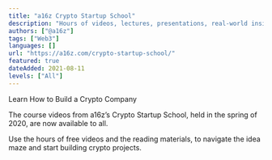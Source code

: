 ```yaml
---
title: "a16z Crypto Startup School"
description: "Hours of videos, lectures, presentations, real-world insights and fireside chats from some of the best minds in the crypto space."
authors: ["@a16z"]
tags: ["Web3"]
languages: []
url: "https://a16z.com/crypto-startup-school/"
featured: true
dateAdded: 2021-08-11
levels: ["All"]
---
```


Learn How to Build a Crypto Company

The course videos from a16z’s Crypto Startup School, held in the spring of 2020, are now available to all.

Use the hours of free videos and the reading materials, to navigate the idea maze and start building crypto projects.